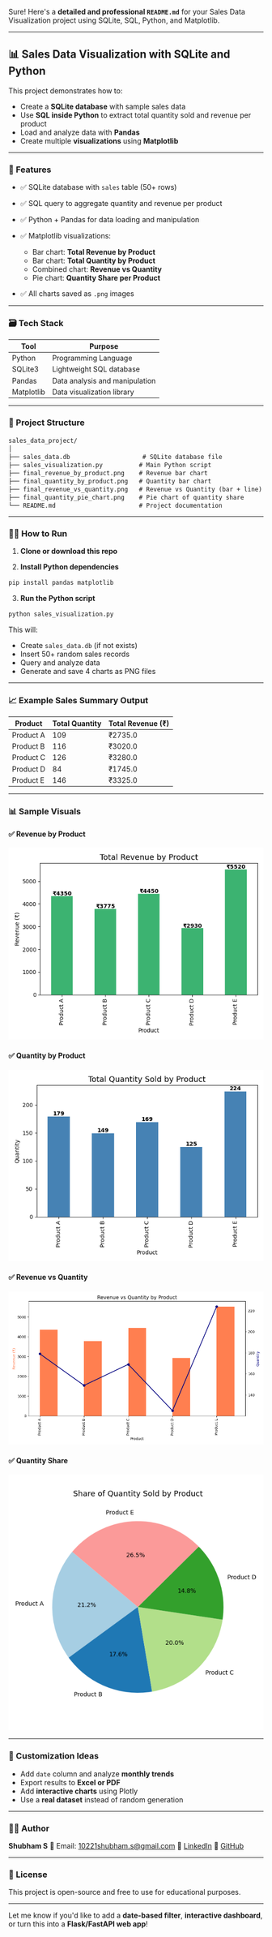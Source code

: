 Sure! Here's a **detailed and professional `README.md`** for your Sales Data Visualization project using SQLite, SQL, Python, and Matplotlib.

---

## 📊 Sales Data Visualization with SQLite and Python

This project demonstrates how to:

* Create a **SQLite database** with sample sales data
* Use **SQL inside Python** to extract total quantity sold and revenue per product
* Load and analyze data with **Pandas**
* Create multiple **visualizations** using **Matplotlib**

---

### 🧾 Features

* ✅ SQLite database with `sales` table (50+ rows)
* ✅ SQL query to aggregate quantity and revenue per product
* ✅ Python + Pandas for data loading and manipulation
* ✅ Matplotlib visualizations:

  * Bar chart: **Total Revenue by Product**
  * Bar chart: **Total Quantity by Product**
  * Combined chart: **Revenue vs Quantity**
  * Pie chart: **Quantity Share per Product**
* ✅ All charts saved as `.png` images

---

### 🗃️ Tech Stack

| Tool       | Purpose                        |
| ---------- | ------------------------------ |
| Python     | Programming Language           |
| SQLite3    | Lightweight SQL database       |
| Pandas     | Data analysis and manipulation |
| Matplotlib | Data visualization library     |

---

### 📂 Project Structure

```
sales_data_project/
│
├── sales_data.db                    # SQLite database file
├── sales_visualization.py          # Main Python script
├── final_revenue_by_product.png    # Revenue bar chart
├── final_quantity_by_product.png   # Quantity bar chart
├── final_revenue_vs_quantity.png   # Revenue vs Quantity (bar + line)
├── final_quantity_pie_chart.png    # Pie chart of quantity share
└── README.md                       # Project documentation
```

---

### 🧑‍💻 How to Run

1. **Clone or download this repo**

2. **Install Python dependencies**

```bash
pip install pandas matplotlib
```

3. **Run the Python script**

```bash
python sales_visualization.py
```

This will:

* Create `sales_data.db` (if not exists)
* Insert 50+ random sales records
* Query and analyze data
* Generate and save 4 charts as PNG files

---

### 📈 Example Sales Summary Output

| Product   | Total Quantity | Total Revenue (₹) |
| --------- | -------------- | ----------------- |
| Product A | 109            | ₹2735.0           |
| Product B | 116            | ₹3020.0           |
| Product C | 126            | ₹3280.0           |
| Product D | 84             | ₹1745.0           |
| Product E | 146            | ₹3325.0           |

---

### 📊 Sample Visuals

#### ✅ Revenue by Product

![Revenue](./final_revenue_by_product.png)

#### ✅ Quantity by Product

![Quantity](./final_quantity_by_product.png)

#### ✅ Revenue vs Quantity

![Combined](./final_revenue_vs_quantity.png)

#### ✅ Quantity Share

![Pie](./final_quantity_pie_chart.png)

---

### 🔧 Customization Ideas

* Add `date` column and analyze **monthly trends**
* Export results to **Excel or PDF**
* Add **interactive charts** using Plotly
* Use a **real dataset** instead of random generation

---

### 👨‍💻 Author

**Shubham S**
📧 Email: [10221shubham.s@gmail.com](mailto:10221shubham.s@gmail.com)
🔗 [LinkedIn](https://www.linkedin.com/in/shubham-s-14ba6a283/)
🐙 [GitHub](https://github.com/shubh-2601s)

---

### 📜 License

This project is open-source and free to use for educational purposes.

---

Let me know if you'd like to add a **date-based filter**, **interactive dashboard**, or turn this into a **Flask/FastAPI web app**!
